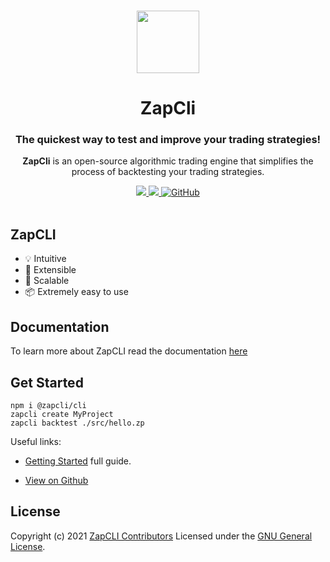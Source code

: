 <p align="center">
  <br>
  <a href="#">
    <img src="https://zapcli.com/zaplogo.png" width="100"/>
  </a>
</p>

<h1 align="center">ZapCli</h1>
<h3 align="center">The quickest way to test and improve your trading strategies!</h3>
<p align="center">
<b>ZapCli</b> is an open-source algorithmic trading engine that simplifies the process of backtesting your trading strategies.
</p>

<p align="center">
  <a title="Total downloads" href="https://www.npmjs.com/package/@zapcli/cli">
    <img src="https://img.shields.io/npm/dm/@zapcli/cli.svg?style=flat-square">
  </a>
  <a title="Current version" href="https://www.npmjs.com/package/@zapcli/cli">
    <img src="https://img.shields.io/npm/v/@zapcli/cli.svg?style=flat-square">
  </a>
  <a title="MIT License" href="LICENSE">
    <img alt="GitHub" src="https://img.shields.io/github/license/ghalex/zapcli?style=flat-square">
  </a>
  <br>
  <br>
</p>


## ZapCLI

- 💡 Intuitive
- 🔌 Extensible
- 🦾 Scalable
- 📦 Extremely easy to use

## Documentation

To learn more about ZapCLI read the documentation [here](https://zapcli.com/)

## Get Started

```shell
npm i @zapcli/cli
zapcli create MyProject
zapcli backtest ./src/hello.zp
```

Useful links:

- [Getting Started](https://zapcli.com/getting-started/) full guide.

- [View on Github](https://github.com/ghalex/zapcli)

## License

Copyright (c) 2021 [ZapCLI Contributors](https://github.com/ghalex/zapcli/graphs/contributors)
Licensed under the [GNU General License](https://github.com/ghalex/zapcli/blob/HEAD/LICENSE).

